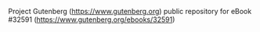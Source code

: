 Project Gutenberg (https://www.gutenberg.org) public repository for eBook #32591 (https://www.gutenberg.org/ebooks/32591)
